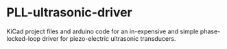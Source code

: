 # PLL-ultrasonic-driver
KiCad project files and arduino code for an in-expensive and simple phase-locked-loop driver for piezo-electric ultrasonic transducers. 
